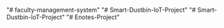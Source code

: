 "# faculty-management-system" 
"# Smart-Dustbin-IoT-Project" 
"# Smart-Dustbin-IoT-Project" 
"# Enotes-Project" 
